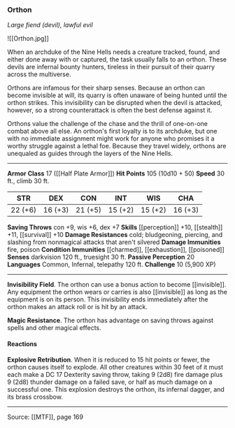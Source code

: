 ### Orthon
_Large fiend (devil), lawful evil_

![[Orthon.jpg]]

When an archduke of the Nine Hells needs a creature tracked, found, and either done away with or captured, the task usually falls to an orthon. These devils are infernal bounty hunters, tireless in their pursuit of their quarry across the multiverse.

Orthons are infamous for their sharp senses. Because an orthon can become invisible at will, its quarry is often unaware of being hunted until the orthon strikes. This invisibility can be disrupted when the devil is attacked, however, so a strong counterattack is often the best defense against it.

Orthons value the challenge of the chase and the thrill of one-on-one combat above all else. An orthon's first loyalty is to its archduke, but one with no immediate assignment might work for anyone who promises it a worthy struggle against a lethal foe. Because they travel widely, orthons are unequaled as guides through the layers of the Nine Hells.



---

**Armor Class** 17 ([[Half Plate Armor]])
**Hit Points** 105 (10d10 + 50)
**Speed** 30 ft., climb 30 ft.

| STR     | DEX     | CON     | INT     | WIS     | CHA     |
|---------|---------|---------|---------|---------|---------|
| 22 (+6) | 16 (+3) | 21 (+5) | 15 (+2) | 15 (+2) | 16 (+3) |

**Saving Throws** con +9, wis +6, dex +7
**Skills** [[perception]] +10, [[stealth]] +11, [[survival]] +10
**Damage Resistances** cold; bludgeoning, piercing, and slashing from nonmagical attacks that aren't silvered
**Damage Immunities** fire, poison
**Condition Immunities** [[charmed]], [[exhaustion]], [[poisoned]]
**Senses** darkvision 120 ft., truesight 30 ft.
**Passive Perception** 20
**Languages** Common, Infernal, telepathy 120 ft.
**Challenge** 10 (5,900 XP)

---

**Invisibility Field**. The orthon can use a bonus action to become [[invisible]]. Any equipment the orthon wears or carries is also [[invisible]] as long as the equipment is on its person. This invisibility ends immediately after the orthon makes an attack roll or is hit by an attack.

**Magic Resistance**. The orthon has advantage on saving throws against spells and other magical effects.

#### Reactions
**Explosive Retribution**. When it is reduced to 15 hit points or fewer, the orthon causes itself to explode. All other creatures within 30 feet of it must each make a DC 17 Dexterity saving throw, taking 9 (2d8) fire damage plus 9 (2d8) thunder damage on a failed save, or half as much damage on a successful one. This explosion destroys the orthon, its infernal dagger, and its brass crossbow.


---

Source: [[MTF]], page 169